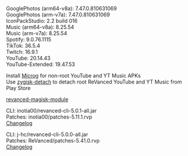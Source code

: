 GooglePhotos (arm64-v8a): 7.47.0.810631069  
GooglePhotos (arm-v7a): 7.47.0.810631069  
IconPackStudio: 2.2 build 016  
Music (arm64-v8a): 8.25.54  
Music (arm-v7a): 8.25.54  
Spotify: 9.0.76.1115  
TikTok: 36.5.4  
Twitch: 16.9.1  
YouTube: 20.14.43  
YouTube-Extended: 19.47.53  

Install [Microg](https://github.com/ReVanced/GmsCore/releases) for non-root YouTube and YT Music APKs  
Use [zygisk-detach](https://github.com/j-hc/zygisk-detach) to detach root ReVanced YouTube and YT Music from Play Store  

[revanced-magisk-module](https://github.com/j-hc/revanced-magisk-module)
  
CLI: inotia00/revanced-cli-5.0.1-all.jar  
Patches: inotia00/patches-5.11.1.rvp  
[Changelog](https://github.com/inotia00/revanced-patches/releases/tag/v5.11.1)

CLI: j-hc/revanced-cli-5.0.0-all.jar  
Patches: ReVanced/patches-5.41.0.rvp  
[Changelog](https://github.com/ReVanced/revanced-patches/releases/tag/v5.41.0)  
